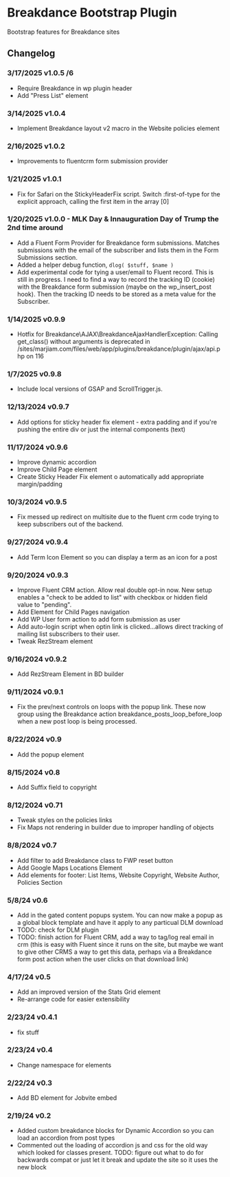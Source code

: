 # Breakdance Bootstrap Plugin
Bootstrap features for Breakdance sites

## Changelog
### 3/17/2025 v1.0.5 /6
- Require Breakdance in wp plugin header
- Add "Press List" element
### 3/14/2025 v1.0.4
- Implement Breakdance layout v2 macro in the Website policies element
### 2/16/2025 v1.0.2
- Improvements to fluentcrm form submission provider
### 1/21/2025 v1.0.1
- Fix for Safari on the StickyHeaderFix script. Switch :first-of-type for the explicit approach, calling the first item in the array [0]
### 1/20/2025 v1.0.0 - MLK Day & Innauguration Day of Trump the 2nd time around
- Add a Fluent Form Provider for Breakdance form submissions. Matches submissions with the email of the subscriber and lists them in the Form Submissions section.
- Added a helper debug function, `dlog( $stuff, $name )`
- Add experimental code for tying a user/email to Fluent record. This is still in progress. I need to find a way to record the tracking ID (cookie) with the Breakdance form submission (maybe on the wp_insert_post hook). Then the tracking ID needs to be stored as a meta value for the Subscriber.
### 1/14/2025 v0.9.9
- Hotfix for Breakdance\AJAX\BreakdanceAjaxHandlerException: Calling get_class() without arguments is deprecated in /sites/marjiam.com/files/web/app/plugins/breakdance/plugin/ajax/api.php on 116
### 1/7/2025 v0.9.8
- Include local versions of GSAP and ScrollTrigger.js.
### 12/13/2024 v0.9.7
- Add options for sticky header fix element - extra padding and if you're pushing the entire div or just the internal components (text)
### 11/17/2024 v0.9.6
- Improve dynamic accordion
- Improve Child Page element
- Create Sticky Header Fix element o automatically add appropriate margin/padding
### 10/3/2024 v0.9.5
- Fix messed up redirect on multisite due to the fluent crm code trying to keep subscribers out of the backend.
### 9/27/2024 v0.9.4
- Add Term Icon Element so you can display a term as an icon for a post
### 9/20/2024 v0.9.3
- Improve Fluent CRM action. Allow real double opt-in now. New setup enables a "check to be added to list" with checkbox or hidden field value to "pending".
- Add Element for Child Pages navigation
- Add WP User form action to add form submission as user
- Add auto-login script when optin link is clicked...allows direct tracking of mailing list subscribers to their user.
- Tweak RezStream element
### 9/16/2024 v0.9.2
- Add RezStream Element in BD builder
### 9/11/2024 v0.9.1
- Fix the prev/next controls on loops with the popup link. These now group using the Breakdance action breakdance_posts_loop_before_loop when a new post loop is being processed.

### 8/22/2024 v0.9
- Add the popup element

### 8/15/2024 v0.8
- Add Suffix field to copyright

### 8/12/2024 v0.71
- Tweak styles on the policies links
- Fix Maps not rendering in builder due to improper handling of objects

### 8/8/2024 v0.7
- Add filter to add Breakdance class to FWP reset button
- Add Google Maps Locations Element
- Add elements for footer: List Items, Website Copyright, Website Author, Policies Section

### 5/8/24 v0.6
- Add in the gated content popups system. You can now make a popup as a global block template and have it apply to any particual DLM download
- TODO: check for DLM plugin
- TODO: finish action for Fluent CRM, add a way to tag/log real email in crm (this is easy with Fluent since it runs on the site, but maybe we want to give other CRMS a way to get this data, perhaps via a Breakdance form post action when the user clicks on that download link)

### 4/17/24 v0.5
- Add an improved version of the Stats Grid element
- Re-arrange code for easier extensibility

### 2/23/24 v0.4.1
- fix stuff
### 2/23/24 v0.4
- Change namespace for elements

### 2/22/24 v0.3
- Add BD element for Jobvite embed

### 2/19/24 v0.2
- Added custom breakdance blocks for Dynamic Accordion so you can load an accordion from post types
- Commented out the loading of accordion js and css for the old way which looked for classes present. TODO: figure out what to do for backwards compat or just let it break and update the site so it uses the new block